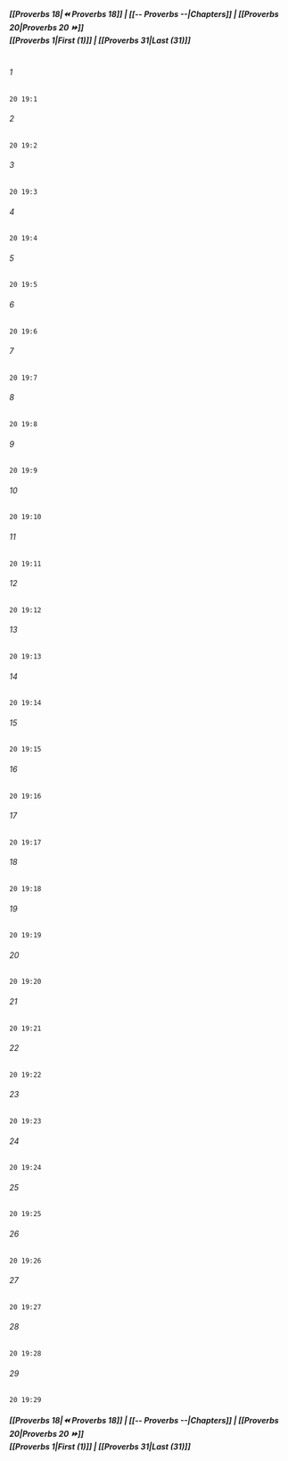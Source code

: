 
##### **[[Proverbs 18|⏪ Proverbs 18]] | [[-- Proverbs --|Chapters]] | [[Proverbs 20|Proverbs 20 ⏩]]**<br>**[[Proverbs 1|First (1)]] | [[Proverbs 31|Last (31)]]**<br><br>

###### 1
``` verse
20 19:1
```
###### 2
``` verse
20 19:2
```
###### 3
``` verse
20 19:3
```
###### 4
``` verse
20 19:4
```
###### 5
``` verse
20 19:5
```
###### 6
``` verse
20 19:6
```
###### 7
``` verse
20 19:7
```
###### 8
``` verse
20 19:8
```
###### 9
``` verse
20 19:9
```
###### 10
``` verse
20 19:10
```
###### 11
``` verse
20 19:11
```
###### 12
``` verse
20 19:12
```
###### 13
``` verse
20 19:13
```
###### 14
``` verse
20 19:14
```
###### 15
``` verse
20 19:15
```
###### 16
``` verse
20 19:16
```
###### 17
``` verse
20 19:17
```
###### 18
``` verse
20 19:18
```
###### 19
``` verse
20 19:19
```
###### 20
``` verse
20 19:20
```
###### 21
``` verse
20 19:21
```
###### 22
``` verse
20 19:22
```
###### 23
``` verse
20 19:23
```
###### 24
``` verse
20 19:24
```
###### 25
``` verse
20 19:25
```
###### 26
``` verse
20 19:26
```
###### 27
``` verse
20 19:27
```
###### 28
``` verse
20 19:28
```
###### 29
``` verse
20 19:29
```

##### **[[Proverbs 18|⏪ Proverbs 18]] | [[-- Proverbs --|Chapters]] | [[Proverbs 20|Proverbs 20 ⏩]]**<br>**[[Proverbs 1|First (1)]] | [[Proverbs 31|Last (31)]]**

